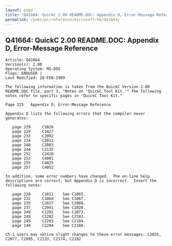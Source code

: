 ```yaml
---
layout: page
title: "Q41664: QuickC 2.00 README.DOC: Appendix D, Error-Message Reference"
permalink: /pubs/pc/reference/microsoft/kb/Q41664/
---
```


## Q41664: QuickC 2.00 README.DOC: Appendix D, Error-Message Reference

	Article: Q41664
	Version(s): 2.00
	Operating System: MS-DOS
	Flags: ENDUSER |
	Last Modified: 28-FEB-1989
	
	The following information is taken from the QuickC Version 2.00
	README.DOC file, part 3, "Notes on 'QuickC Tool Kit.'" The following
	notes refer to specific pages in "QuickC Tool Kit."
	
	Page 225   Appendix D, Error-Message Reference
	
	Appendix D lists the following errors that the compiler never
	generates:
	
	   page 229     C1026
	   page 229     C1027
	   page 233     C2002
	   page 234     C2011
	   page 240     C2083
	   page 244     C2135
	   page 252     C2428
	   page 253     C4001
	   page 255     C4025
	   page 257     C4052
	
	In addition, some error numbers have changed.  The on-line help
	descriptions are correct, but Appendix D is incorrect.  Insert the
	following notes:
	
	   page 228     C1011    See C1065.
	   page 232     C1064    See C1067.
	   page 235     C2027    See C2088.
	   page 237     C2041    See C2020.
	   page 249     C2201    See C2073.
	   page 249     C2202    See C2183.
	   page 249     C2203    See C2184.
	   page 249     C2204    See C2186.
	
	C5.1 users may notice slight changes to these error messages: C2035,
	C2077, C2095, C2133, C2174, C2182
